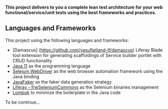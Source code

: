 **This project delivers to you a complete lean test architecture for your web functional/service/unit tests using the best frameworks and practices.**

## Languages and Frameworks

This project using the following languages and frameworks:

* [Damascus] (https://github.com/yasuflatland-lf/damascus) Liferay Blade tool extension for generating scaffoldings of Service builder portlet with CRUD functionality
* [Java 11](https://openjdk.java.net/projects/jdk/11/) as the programming language
* [Seleium WebDriver](https://www.selenium.dev/) as the web browser automation framework using the Java binding
* [JavaFaker](https://github.com/DiUS/java-faker) as the faker data generation strategy
* [Liferay - frwSeleniumCommons](https://github.com/manoelcyreno/selenium-commons) as the Selenium binaries management
* [Lombok](https://projectlombok.org/) to minimize the boilerplate in the Java code

To be continue...
